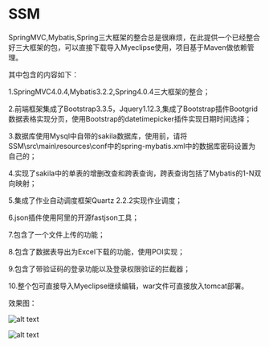 # SSM
SpringMVC,Mybatis,Spring三大框架的整合总是很麻烦，在此提供一个已经整合好三大框架的包，可以直接下载导入Myeclipse使用，项目基于Maven做依赖管理。

其中包含的内容如下：

1.SpringMVC4.0.4,Mybatis3.2.2,Spring4.0.4三大框架的整合；

2.前端框架集成了Bootstrap3.3.5，Jquery1.12.3,集成了Bootstrap插件Bootgrid数据表格实现分页，使用Bootstrap的datetimepicker插件实现日期时间选择；

3.数据库使用Mysql中自带的sakila数据库，使用前，请将SSM\src\main\resources\conf中的spring-mybatis.xml中的数据库密码设置为自己的；

4.实现了sakila中的单表的增删改查和跨表查询，跨表查询包括了Mybatis的1-N双向映射；

5.集成了作业自动调度框架Quartz 2.2.2实现作业调度；

6.json插件使用阿里的开源fastjson工具；

7.包含了一个文件上传的功能；

8.包含了数据表导出为Excel下载的功能，使用POI实现；

9.包含了带验证码的登录功能以及登录权限验证的拦截器；

10.整个包可直接导入Myeclipse继续编辑，war文件可直接放入tomcat部署。

效果图：

 ![alt text](https://github.com/shenzhanwang/SSM/blob/master/%E6%88%AA%E5%9B%BE/1.png)
 
 ![alt text](https://github.com/shenzhanwang/SSM/blob/master/%E6%88%AA%E5%9B%BE/2.png)


